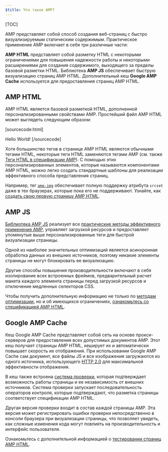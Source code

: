 ```yaml
---
$title: Что такое AMP?
---
```

[TOC]

<amp-youtube
    data-videoid="lBTCB7yLs8Y"
    layout="responsive"
    width="480" height="270">
</amp-youtube>

AMP представляет собой способ создания веб-страниц с быстро визуализируемым статическим содержимым.
Практическое применение AMP включает в себя три различные части:

**AMP HTML** представляет собой разметку HTML с некоторыми ограничениями для повышения надежности работы
и некоторыми расширениями для создания содержимого, выходящего за пределы базовой разметки HTML.
Библиотека **AMP JS** обеспечивает быструю визуализацию страниц AMP HTML.
Дополнительный кеш **Google AMP Cache** используется для предоставления страниц AMP HTML.

## AMP HTML

AMP HTML является базовой разметкой HTML, дополненной персонализированными свойствами AMP.
Простейший файл AMP HTML может выглядеть следующим образом:

[sourcecode:html]
<!doctype html>
<html ⚡>
 <head>
   <meta charset="utf-8">
   <link rel="canonical" href="hello-world.html">
   <meta name="viewport" content="width=device-width,minimum-scale=1,initial-scale=1">
   <style amp-boilerplate>body{-webkit-animation:-amp-start 8s steps(1,end) 0s 1 normal both;-moz-animation:-amp-start 8s steps(1,end) 0s 1 normal both;-ms-animation:-amp-start 8s steps(1,end) 0s 1 normal both;animation:-amp-start 8s steps(1,end) 0s 1 normal both}@-webkit-keyframes -amp-start{from{visibility:hidden}to{visibility:visible}}@-moz-keyframes -amp-start{from{visibility:hidden}to{visibility:visible}}@-ms-keyframes -amp-start{from{visibility:hidden}to{visibility:visible}}@-o-keyframes -amp-start{from{visibility:hidden}to{visibility:visible}}@keyframes -amp-start{from{visibility:hidden}to{visibility:visible}}</style><noscript><style amp-boilerplate>body{-webkit-animation:none;-moz-animation:none;-ms-animation:none;animation:none}</style></noscript>
   <script async src="https://cdn.ampproject.org/v0.js"></script>
 </head>
 <body>Hello World!</body>
</html>
[/sourcecode]

Хотя большинство тегов в странице AMP HTML являются обычными тегами HTML,
некоторые теги HTML заменяются тегами AMP (см. также
[Теги HTML в спецификации AMP](https://github.com/ampproject/amphtml/blob/master/spec/amp-html-format.md)).
С помощью этих персонализированных элементов, которые называются компонентами AMP HTML,
можно легко создать стандартные шаблоны для реализации эффективного способа представления страниц.

Например, тег [`amp-img`](/docs/reference/amp-img.html)
обеспечивает полную поддержку атрибута `srcset` даже в тех браузерах, которые пока его не поддерживают.
Узнайте, как [создать свою первую страницу AMP HTML](/docs/get_started/general/create.html).

## AMP JS

[Библиотека AMP JS](https://github.com/ampproject/amphtml/tree/master/src) реализует
все [практические методы эффективного применения AMP](/docs/get_started/technical_overview.html),
управляет загрузкой ресурсов и предоставляет упомянутые выше персонализированные теги
для быстрой визуализации страницы.

Одной из наиболее значительных оптимизаций является асинхронная обработка данных из внешних источников, поэтому никакие элементы страницы не могут блокировать ее визуализацию.

Другие способы повышения производительности включают в себя изолирование всех встроенных фреймов, предварительный расчет макета каждого элемента страницы перед загрузкой ресурсов и отключение медленных селекторов CSS.

Чтобы получить дополнительную информацию не только по [методам оптимизации](/docs/get_started/technical_overview.html), но и об имеющихся ограничениях, [ознакомьтесь со спецификацией AMP HTML](https://github.com/ampproject/amphtml/blob/master/spec/amp-html-format.md).

## Google AMP Cache

Кеш Google AMP Cache представляет собой сеть на основе прокси-серверов
для предоставления всех допустимых документов AMP.
Этот кеш получает страницы AMP HTML, кеширует их и автоматически повышает скорость их отображения.
При использовании Google AMP Cache сам документ, все файлы JS и все изображения загружаются
из одного источника, использующего
[HTTP 2.0](https://http2.github.io/) для максимальной эффективности отображения.

В кеш также встроена
[система проверки](https://github.com/ampproject/amphtml/tree/master/validator),
которая подтверждает возможность работы страницы и ее
независимость от внешних источников.
Система проверки запускает последовательность операторов контроля,
которые подтверждают, что разметка страницы соответствует спецификации AMP HTML.

Другая версия проверки входит в состав каждой страницы AMP. Эта версия может регистрировать ошибки проверки непосредственно в консоли браузера при визуализации страницы,
что позволяет увидеть, как сложные изменения кода
могут повлиять на производительность и интерфейс пользователя.

Ознакомьтесь с дополнительной информацией о [тестировании страниц AMP HTML](/docs/guides/validate.html).
